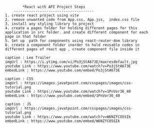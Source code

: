 

            *React with API Project Steps
        -------------------------------------
    1. create react project using vite
    2. remove unwanted code from App.css, App.jsx,  index.css file
    3. install any styling library to project
    4. create a pages folder for holding different pages for this application in src folder. and create different component for each page in that folder
    5. Set up  path for components using react-router-dom library
    6. create a component folder inorder to hold reusable codes in different pages of react app , create component file inside it

    caption : Leo Trailer
    imgUrl : https://i.ytimg.com/vi/Po3jStA673E/maxresdefault.jpg
    youtube Link : https://www.youtube.com/watch?v=Po3jStA673E 
    embedLink : https://www.youtube.com/embed/Po3jStA673E

    caption : CSS
    imgUrl : https://images.javatpoint.com/csspages/images/css-tutorial.png
    youtube Link : https://www.youtube.com/watch?v=1PnVor36_40 
    embedLink : https://www.youtube.com/embed/1PnVor36_40 
    
    caption : JS
    imgUrl : https://images.javatpoint.com/csspages/images/css-tutorial.png
    youtube Link : https://www.youtube.com/watch?v=W6NZfCO5SIk
    embedLink : https://www.youtube.com/embed/W6NZfCO5SIk

   